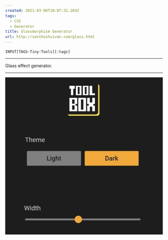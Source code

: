 ```yaml
---
created: 2021-03-06T10:07:31.264Z
tags: 
  - CSS
  - Generator
title: Glassmorphism Generator
url: http://santhoshsivan.com/glass.html
---
```

```meta-bind
INPUT[TAGS-Tiny-Tools][:tags]
```

___
Glass effect generator.
___

![](_attachments/glassmorphism-generator.jpg)
